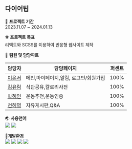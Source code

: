 ## 다이어팁

📆 **프로젝트 기간**<br>
2023.11.07 ~ 2024.01.13

⚽ **프로젝트 목표**<br>
리액트와 SCSS를 이용하여 반응형 웹사이트 제작

👩 **팀원 및 담당파트**

|담당자|담당페이지|퍼센트|
|------|---|---|
|[이은서](https://github.com/triallife)|메인,마이페이지,알림, 로그인/회원가입|100%|
|[김유림](https://github.com/yurimeeee)|식단공유,칼로리사전|100%|
|[박혜인](https://github.com/HYEIN-SEP)|운동추천,운동인증|100%|
|[천혜영](https://github.com/HyeYoungee)|자유게시판,Q&A|100%|


🌏 **사용언어**<br>
<img src="https://img.shields.io/badge/React-61DAFB?style=flat&logo=react&logoColor=black">
<img src="https://img.shields.io/badge/Sass-CC6699?style=flat&logo=sass&logoColor=white">


🧮**개발환경**<br>
<img src="https://img.shields.io/badge/vscode-007ACC?style=flat&logo=visualstudiocode&logoColor=white">
<img src="https://img.shields.io/badge/figma-F24E1E?style=flat&logo=figma&logoColor=white">
<img src="https://img.shields.io/badge/Node.js-339933?style=flat&logo=Node.js&logoColor=white">
<img src="https://img.shields.io/badge/Firebase-FFCA28?style=flat&logo=Firebase&logoColor=black">

